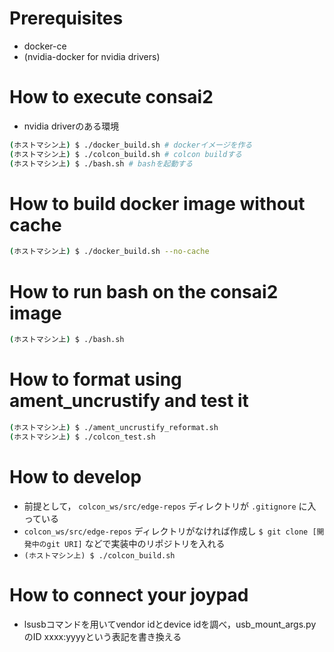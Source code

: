 # Prerequisites
- docker-ce
- (nvidia-docker for nvidia drivers)

# How to execute consai2
- nvidia driverのある環境
```bash
(ホストマシン上) $ ./docker_build.sh # dockerイメージを作る
(ホストマシン上) $ ./colcon_build.sh # colcon buildする
(ホストマシン上) $ ./bash.sh # bashを起動する
```

# How to build docker image without cache
```bash
(ホストマシン上) $ ./docker_build.sh --no-cache
```

# How to run bash on the consai2 image

```bash
(ホストマシン上) $ ./bash.sh
```

# How to format using ament_uncrustify and test it
```bash
(ホストマシン上) $ ./ament_uncrustify_reformat.sh
(ホストマシン上) $ ./colcon_test.sh
```

# How to develop
- 前提として， `colcon_ws/src/edge-repos` ディレクトリが `.gitignore` に入っている
- `colcon_ws/src/edge-repos` ディレクトリがなければ作成し `$ git clone [開発中のgit URI]` などで実装中のリポジトリを入れる
- `(ホストマシン上) $ ./colcon_build.sh`

# How to connect your joypad
- lsusbコマンドを用いてvendor idとdevice idを調べ，usb_mount_args.pyのID xxxx:yyyyという表記を書き換える
